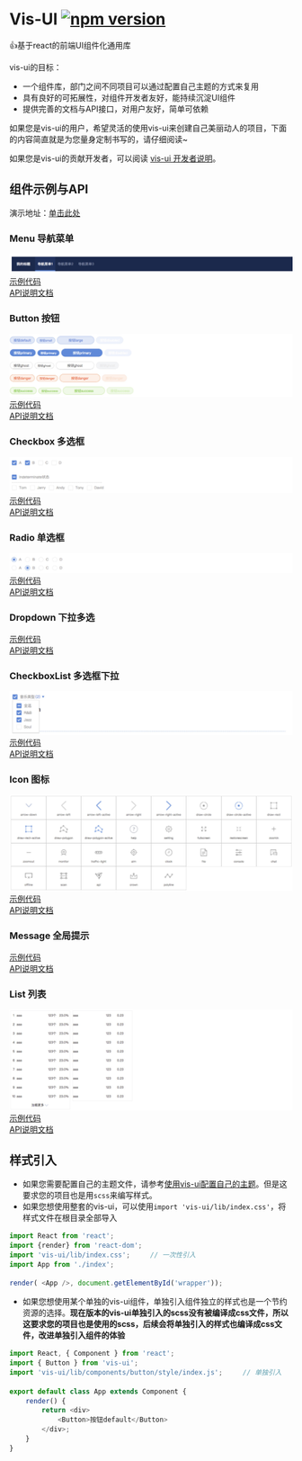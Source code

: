 # Vis-UI [![npm version](https://img.shields.io/npm/v/vis-ui.svg)](https://www.npmjs.com/package/vis-ui)
👍基于react的前端UI组件化通用库

vis-ui的目标：
- 一个组件库，部门之间不同项目可以通过配置自己主题的方式来复用
- 具有良好的可拓展性，对组件开发者友好，能持续沉淀UI组件
- 提供完善的文档与API接口，对用户友好，简单可依赖

如果您是vis-ui的用户，希望灵活的使用vis-ui来创建自己美丽动人的项目，下面的内容简直就是为您量身定制书写的，请仔细阅读~

如果您是vis-ui的贡献开发者，可以阅读 [vis-ui 开发者说明](https://github.com/huiyan-fe/vis-ui/blob/master/README2.md)。

## 组件示例与API
演示地址：[单击此处](https://huiyan-fe.github.io/vis-ui/pages/examples/)

### Menu 导航菜单
![](./static/menu.jpg)  
[示例代码](./pages/examples/components/menu/index.js)  
[API说明文档](./src/components/menu/docs/index.md)

### Button 按钮
![](./static/button.jpg)  
[示例代码](./pages/examples/components/button/index.js)  
[API说明文档](./src/components/button/docs/index.md)

### Checkbox 多选框
![](./static/checkbox.jpg)  
[示例代码](./pages/examples/components/checkbox/index.js)  
[API说明文档](./src/components/checkbox/docs/index.md)

### Radio 单选框
![](./static/radio.jpg)  
[示例代码](./pages/examples/components/radio/index.js)  
[API说明文档](./src/components/radio/docs/index.md)

### Dropdown 下拉多选
[示例代码](./pages/examples/components/dropdown/index.js)  
[API说明文档](./src/components/dropdown/docs/index.md)

### CheckboxList 多选框下拉
![](./static/checkboxlist.jpg)  
[示例代码](./pages/examples/components/checkbox-list/index.js)  
[API说明文档](./src/components/checkbox-list/docs/index.md)

### Icon 图标
![](./static/icon.jpg)  
[示例代码](./pages/examples/components/icon/index.js)  
[API说明文档](./src/components/icon/docs/index.md)

### Message 全局提示
[示例代码](./pages/examples/components/message/index.js)  
[API说明文档](./src/components/message/docs/index.md)

### List 列表
![](./static/list.jpg)  
[示例代码](./pages/examples/components/list/index.js)  
[API说明文档](./src/components/list/docs/index.md)

## 样式引入
- 如果您需要配置自己的主题文件，请参考[使用vis-ui配置自己的主题](https://github.com/huiyan-fe/vis-ui/blob/master/src/components/style/docs/index.md)。但是这要求您的项目也是用`scss`来编写样式。
- 如果您想使用整套的vis-ui，可以使用`import 'vis-ui/lib/index.css'`，将样式文件在根目录全部导入
```javascript
import React from 'react';
import {render} from 'react-dom';
import 'vis-ui/lib/index.css';     // 一次性引入
import App from './index';

render( <App />, document.getElementById('wrapper'));
```
- 如果您想使用某个单独的vis-ui组件，单独引入组件独立的样式也是一个节约资源的选择。**现在版本的vis-ui单独引入的scss没有被编译成css文件，所以这要求您的项目也是使用的scss，后续会将单独引入的样式也编译成css文件，改进单独引入组件的体验**
```javascript
import React, { Component } from 'react';
import { Button } from 'vis-ui';
import 'vis-ui/lib/components/button/style/index.js';     // 单独引入

export default class App extends Component {
    render() {
        return <div>
            <Button>按钮default</Button>
        </div>;
    }
}
```
